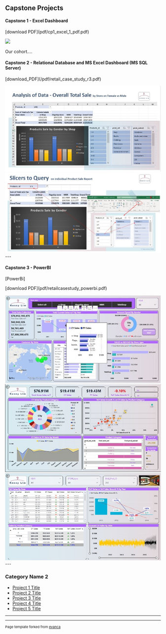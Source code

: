 ## Capstone Projects
#### Capstone 1 - Excel Dashboard

<p>[download PDF](pdf/cp1_excel_1_pdf.pdf)</p>
<img src="/images/cp1_excel_1_png.PNG?raw=true"/>
<p>Our cohort....</p>

#### Capstone 2 - Relational Database and MS Excel Dashboard (MS SQL Server)

<p>[download_PDF](/pdf/retail_case_study_r3.pdf)</p>
<img src="images/cp2_sql_p1.jpg?raw=true"/>
<img src="images/cp2_sql_p2.jpg?raw=true"/>
---

#### Capstone 3 - PowerBI
[PowerBi]
<p>[download PDF](pdf/retailcasestudy_powerbi.pdf)</p>
<img src="images/cp3_powerbi_p1.JPG?raw=true"/>
<img src="images/cp3_powerbi_p2.jpg?raw=true"/>
<img src="images/cp3_powerbi_p3.jpg?raw=true"/>
---

### Category Name 2

- [Project 1 Title](http://example.com/)
- [Project 2 Title](http://example.com/)
- [Project 3 Title](http://example.com/)
- [Project 4 Title](http://example.com/)
- [Project 5 Title](http://example.com/)

---




---
<p style="font-size:11px">Page template forked from <a href="https://github.com/evanca/quick-portfolio">evanca</a></p>
<!-- Remove above link if you don't want to attibute -->
